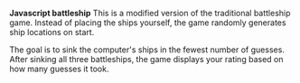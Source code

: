 **Javascript battleship**
This is a modified version of the traditional battleship game. Instead of placing the ships yourself, the game randomly generates ship locations on start. 

The goal is to sink the computer's ships in the fewest number of guesses. After sinking all three battleships, the game displays your rating based on how many guesses it took.
